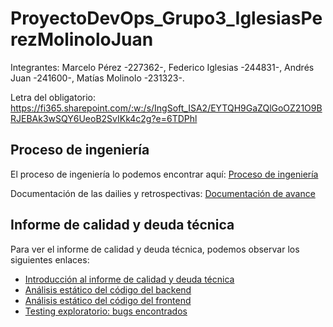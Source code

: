 # ProyectoDevOps_Grupo3_IglesiasPerezMolinoloJuan

Integrantes: Marcelo Pérez -227362-, Federico Iglesias -244831-, Andrés Juan -241600-, Matías Molinolo -231323-.

Letra del obligatorio: https://fi365.sharepoint.com/:w:/s/IngSoft_ISA2/EYTQH9GaZQlGoOZ21O9BRJEBAk3wSQY6UeoB2SvIKk4c2g?e=6TDPhl

## Proceso de ingeniería

El proceso de ingeniería lo podemos encontrar aquí: [Proceso de ingeniería](./Documentos/ProcesoIngenieria.md)

Documentación de las dailies y retrospectivas: [Documentación de avance](./Documentos/DocAvance.md)

## Informe de calidad y deuda técnica

Para ver el informe de calidad y deuda técnica, podemos observar los siguientes enlaces:
- [Introducción al informe de calidad y deuda técnica](./Documentos/IntroduccionInformeCalidad.md)
- [Análisis estático del código del backend](./Documentos/AnalisisEstaticoCodigoBackEnd.md)
- [Análisis estático del código del frontend](./Documentos/AnalisisEstaticoCodigoFrontEnd.md)
- [Testing exploratorio: bugs encontrados](./Documentos/TestingExploratorio.md)
